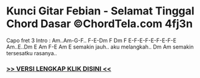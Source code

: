 
 # Kunci Gitar Febian - Selamat Tinggal Chord Dasar ©ChordTela.com 4fj3n


Capo fret 3 Intro : Am..Am-G-F.. F-E-Dm F Dm F E-F-E-F-E-F-E-F-E Am..E..Dm E Am F-E Am E semakin jauh.. aku melangkah.. Dm Am semakin tersesatku rasanya..

###  <a href="https://shortlighzx.web.app?sq=Kunci Gitar Febian - Selamat Tinggal Chord Dasar ©ChordTela.com"> >> VERSI LENGKAP KLIK DISINI << </a>
